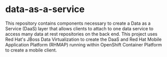 # data-as-a-service
This repository contains components necessary to create a Data as a Service (DaaS) layer that allows clients to attach to one data service to access many data at rest repositories on the back end.  This project uses Red Hat's JBoss Data Virtualization to create the DaaS and Red Hat Mobile Application Platform (RHMAP) running within OpenShift Container Platform to create a mobile client.
